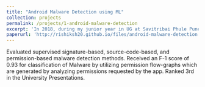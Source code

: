 ```yaml
---
title: "Android Malware Detection using ML"
collection: projects
permalink: /projects/1-android-malware-detection
excerpt: 'In 2018, during my junior year in UG at Savitribai Phule Pune University, India, I presented a seminar on Comparison of Various ML algorithms in detecting Android Malware.'
paperurl: 'http://rishiksh20.github.io/files/android-malware-detection.pdf'
---
```


Evaluated supervised signature-based, source-code-based, and permission-based malware detection methods. Received an F-1 score of 0.93 for classification of Malware by utilizing permission flow-graphs which are generated by analyzing permissions requested by the app. Ranked 3rd in the University Presentations.